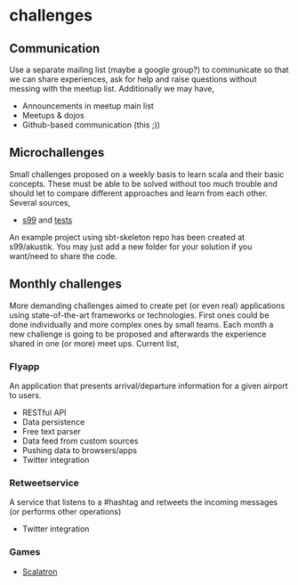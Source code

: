 challenges
==========

## Communication

Use a separate mailing list (maybe a google group?) to communicate so that we can share experiences, ask for help and raise questions without messing with the meetup list. Additionally we may have,

* Announcements in meetup main list
* Meetups & dojos
* Github-based communication (this ;))

## Microchallenges

Small challenges proposed on a weekly basis to learn scala and their basic concepts. These must be able to be solved without too much trouble and should let to compare different approaches and learn from each other. Several sources,

* [s99](http://aperiodic.net/phil/scala/s-99) and [tests](https://github.com/jsuereth/scala-99-puzzles/blob/master/src/test/scala/suereth/TestNinetyNine.scala)

An example project using sbt-skeleton repo has been created at s99/akustik. You may just add a new folder for your solution if you want/need to share the code.

## Monthly challenges

More demanding challenges aimed to create pet (or even real) applications using state-of-the-art frameworks or technologies. First ones could be done individually and more complex ones by small teams. Each month a new challenge is going to be proposed and afterwards the experience shared in one (or more) meet ups. Current list,

### Flyapp

An application that presents arrival/departure information for a given airport to users.

* RESTful API
* Data persistence
* Free text parser
* Data feed from custom sources
* Pushing data to browsers/apps
* Twitter integration

### Retweetservice

A service that listens to a #hashtag and retweets the incoming messages (or performs other operations)

* Twitter integration

### Games

* [Scalatron](http://scalatron.github.io/)
